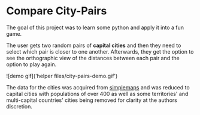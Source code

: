 # Compare City-Pairs

The goal of this project was to learn some python and apply it into a fun game.

The user gets two random pairs of **capital cities** and then they need to select which pair is closer to one another. Afterwards, they get the option to see the orthographic view of the distances between each pair and the option to play again.

![demo gif]('helper files/city-pairs-demo.gif')

The data for the cities was acquired from [simplemaps](https://simplemaps.com/data/world-cities) and was reduced to capital cities with populations of over 400 as well as some territories' and multi-capital countries' cities being removed for clarity at the authors discretion.
